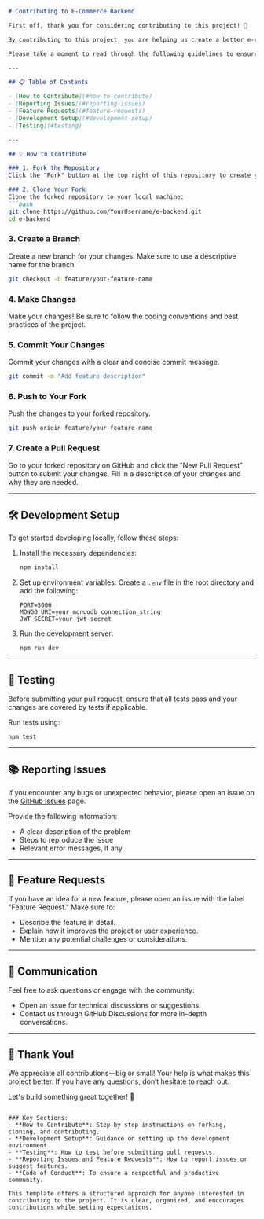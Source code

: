 ```markdown
# Contributing to E-Commerce Backend

First off, thank you for considering contributing to this project! 🎉

By contributing to this project, you are helping us create a better e-commerce backend and grow the open-source community. Whether it's fixing bugs, adding features, or improving documentation, every contribution is valuable.

Please take a moment to read through the following guidelines to ensure that your contribution is effective and smooth.

---

## 📋 Table of Contents

- [How to Contribute](#how-to-contribute)
- [Reporting Issues](#reporting-issues)
- [Feature Requests](#feature-requests)
- [Development Setup](#development-setup)
- [Testing](#testing)

---

## 💡 How to Contribute

### 1. Fork the Repository
Click the "Fork" button at the top right of this repository to create your copy of the project.

### 2. Clone Your Fork
Clone the forked repository to your local machine:
```bash
git clone https://github.com/YourUsername/e-backend.git
cd e-backend
```

### 3. Create a Branch
Create a new branch for your changes. Make sure to use a descriptive name for the branch.
```bash
git checkout -b feature/your-feature-name
```

### 4. Make Changes
Make your changes! Be sure to follow the coding conventions and best practices of the project.

### 5. Commit Your Changes
Commit your changes with a clear and concise commit message.
```bash
git commit -m "Add feature description"
```

### 6. Push to Your Fork
Push the changes to your forked repository.
```bash
git push origin feature/your-feature-name
```

### 7. Create a Pull Request
Go to your forked repository on GitHub and click the "New Pull Request" button to submit your changes. Fill in a description of your changes and why they are needed.

---

## 🛠️ Development Setup

To get started developing locally, follow these steps:

1. Install the necessary dependencies:
   ```bash
   npm install
   ```
2. Set up environment variables:
   Create a `.env` file in the root directory and add the following:
   ```env
   PORT=5000
   MONGO_URI=your_mongodb_connection_string
   JWT_SECRET=your_jwt_secret
   ```
3. Run the development server:
   ```bash
   npm run dev
   ```

---

## 🧪 Testing

Before submitting your pull request, ensure that all tests pass and your changes are covered by tests if applicable.

Run tests using:
```bash
npm test
```

---

## 📚 Reporting Issues

If you encounter any bugs or unexpected behavior, please open an issue on the [GitHub Issues](https://github.com/HasanBakar/e-backend/issues) page.

Provide the following information:
- A clear description of the problem
- Steps to reproduce the issue
- Relevant error messages, if any

---

## 💬 Feature Requests

If you have an idea for a new feature, please open an issue with the label "Feature Request." Make sure to:
- Describe the feature in detail.
- Explain how it improves the project or user experience.
- Mention any potential challenges or considerations.

---

## 📢 Communication

Feel free to ask questions or engage with the community:
- Open an issue for technical discussions or suggestions.
- Contact us through GitHub Discussions for more in-depth conversations.

---

## 🙏 Thank You!

We appreciate all contributions—big or small! Your help is what makes this project better. If you have any questions, don’t hesitate to reach out.

Let's build something great together! 🚀
```

### Key Sections:
- **How to Contribute**: Step-by-step instructions on forking, cloning, and contributing.
- **Development Setup**: Guidance on setting up the development environment.
- **Testing**: How to test before submitting pull requests.
- **Reporting Issues and Feature Requests**: How to report issues or suggest features.
- **Code of Conduct**: To ensure a respectful and productive community.

This template offers a structured approach for anyone interested in contributing to the project. It is clear, organized, and encourages contributions while setting expectations.